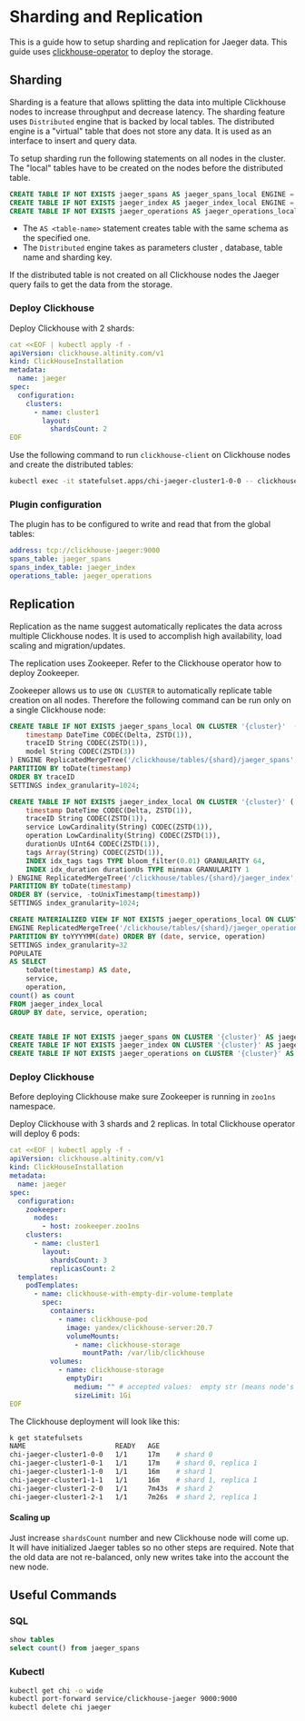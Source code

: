 # Sharding and Replication

This is a guide how to setup sharding and replication for Jaeger data.
This guide uses [clickhouse-operator](https://github.com/Altinity/clickhouse-operator) to deploy
the storage.

## Sharding

Sharding is a feature that allows splitting the data into multiple Clickhouse nodes to
increase throughput and decrease latency.
The sharding feature uses `Distributed` engine that is backed by local tables.
The distributed engine is a "virtual" table that does not store any data. It is used as 
an interface to insert and query data.

To setup sharding run the following statements on all nodes in the cluster.
The "local" tables have to be created on the nodes before the distributed table.

```sql
CREATE TABLE IF NOT EXISTS jaeger_spans AS jaeger_spans_local ENGINE = Distributed('{cluster}', default, jaeger_spans_local, cityHash64(traceID));
CREATE TABLE IF NOT EXISTS jaeger_index AS jaeger_index_local ENGINE = Distributed('{cluster}', default, jaeger_index_local, cityHash64(traceID));
CREATE TABLE IF NOT EXISTS jaeger_operations AS jaeger_operations_local ENGINE = Distributed('{cluster}', default, jaeger_operations_local, rand());
```

* The `AS <table-name>` statement creates table with the same schema as the specified one. 
* The `Distributed` engine takes as parameters cluster , database, table name and sharding key.

If the distributed table is not created on all Clickhouse nodes the Jaeger query fails to get the data from the storage.

### Deploy Clickhouse

Deploy Clickhouse with 2 shards:

```yaml
cat <<EOF | kubectl apply -f -
apiVersion: clickhouse.altinity.com/v1
kind: ClickHouseInstallation
metadata:
  name: jaeger
spec:
  configuration:
    clusters:
      - name: cluster1
        layout:
          shardsCount: 2
EOF
```

Use the following command to run `clickhouse-client` on Clickhouse nodes and create the distributed tables:
```bash
kubectl exec -it statefulset.apps/chi-jaeger-cluster1-0-0 -- clickhouse-client  
```

### Plugin configuration

The plugin has to be configured to write and read that from the global tables:

```yaml
address: tcp://clickhouse-jaeger:9000
spans_table: jaeger_spans
spans_index_table: jaeger_index
operations_table: jaeger_operations
```

## Replication

Replication as the name suggest automatically replicates the data across multiple Clickhouse nodes.
It is used to accomplish high availability, load scaling and migration/updates.

The replication uses Zookeeper. Refer to the Clickhouse operator how to deploy Zookeeper.

Zookeeper allows us to use `ON CLUSTER` to automatically replicate table creation on all nodes.
Therefore the following command can be run only on a single Clickhouse node:

```sql
CREATE TABLE IF NOT EXISTS jaeger_spans_local ON CLUSTER '{cluster}'  (
    timestamp DateTime CODEC(Delta, ZSTD(1)),
    traceID String CODEC(ZSTD(1)),
    model String CODEC(ZSTD(3))
) ENGINE ReplicatedMergeTree('/clickhouse/tables/{shard}/jaeger_spans', '{replica}')
PARTITION BY toDate(timestamp)
ORDER BY traceID
SETTINGS index_granularity=1024;

CREATE TABLE IF NOT EXISTS jaeger_index_local ON CLUSTER '{cluster}' (
    timestamp DateTime CODEC(Delta, ZSTD(1)),
    traceID String CODEC(ZSTD(1)),
    service LowCardinality(String) CODEC(ZSTD(1)),
    operation LowCardinality(String) CODEC(ZSTD(1)),
    durationUs UInt64 CODEC(ZSTD(1)),
    tags Array(String) CODEC(ZSTD(1)),
    INDEX idx_tags tags TYPE bloom_filter(0.01) GRANULARITY 64,
    INDEX idx_duration durationUs TYPE minmax GRANULARITY 1
) ENGINE ReplicatedMergeTree('/clickhouse/tables/{shard}/jaeger_index', '{replica}')
PARTITION BY toDate(timestamp)
ORDER BY (service, -toUnixTimestamp(timestamp))
SETTINGS index_granularity=1024;

CREATE MATERIALIZED VIEW IF NOT EXISTS jaeger_operations_local ON CLUSTER '{cluster}'
ENGINE ReplicatedMergeTree('/clickhouse/tables/{shard}/jaeger_operations', '{replica}')
PARTITION BY toYYYYMM(date) ORDER BY (date, service, operation)
SETTINGS index_granularity=32
POPULATE
AS SELECT
    toDate(timestamp) AS date,
    service,
    operation,
count() as count
FROM jaeger_index_local
GROUP BY date, service, operation;


CREATE TABLE IF NOT EXISTS jaeger_spans ON CLUSTER '{cluster}' AS jaeger_spans_local ENGINE = Distributed('{cluster}', default, jaeger_spans_local, cityHash64(traceID));
CREATE TABLE IF NOT EXISTS jaeger_index ON CLUSTER '{cluster}' AS jaeger_index_local ENGINE = Distributed('{cluster}', default, jaeger_index_local, cityHash64(traceID));
CREATE TABLE IF NOT EXISTS jaeger_operations on CLUSTER '{cluster}' AS jaeger_operations_local ENGINE = Distributed('{cluster}', default, jaeger_operations_local, rand());
```

### Deploy Clickhouse

Before deploying Clickhouse make sure Zookeeper is running in `zoo1ns` namespace.

Deploy Clickhouse with 3 shards and 2 replicas. In total Clickhouse operator will deploy 6 pods:

```yaml
cat <<EOF | kubectl apply -f -
apiVersion: clickhouse.altinity.com/v1
kind: ClickHouseInstallation
metadata:
  name: jaeger
spec:
  configuration:
    zookeeper:
      nodes:
        - host: zookeeper.zoo1ns
    clusters:
      - name: cluster1
        layout:
          shardsCount: 3
          replicasCount: 2
  templates:
    podTemplates:
      - name: clickhouse-with-empty-dir-volume-template
        spec:
          containers:
            - name: clickhouse-pod
              image: yandex/clickhouse-server:20.7
              volumeMounts:
                - name: clickhouse-storage
                  mountPath: /var/lib/clickhouse
          volumes:
            - name: clickhouse-storage
              emptyDir:
                medium: "" # accepted values:  empty str (means node's default medium) or "Memory"
                sizeLimit: 1Gi
EOF
```

The Clickhouse deployment will look like this:
```bash
k get statefulsets
NAME                      READY   AGE
chi-jaeger-cluster1-0-0   1/1     17m    # shard 0
chi-jaeger-cluster1-0-1   1/1     17m    # shard 0, replica 1
chi-jaeger-cluster1-1-0   1/1     16m    # shard 1
chi-jaeger-cluster1-1-1   1/1     16m    # shard 1, replica 1
chi-jaeger-cluster1-2-0   1/1     7m43s  # shard 2
chi-jaeger-cluster1-2-1   1/1     7m26s  # shard 2, replica 1
```

#### Scaling up

Just increase `shardsCount` number and new Clickhouse node will come up. It will have initialized Jaeger tables so
no other steps are required. Note that the old data are not re-balanced, only new writes take into the account
the new node.

## Useful Commands

### SQL

```sql
show tables
select count() from jaeger_spans
```

### Kubectl

```bash
kubectl get chi -o wide
kubectl port-forward service/clickhouse-jaeger 9000:9000
kubectl delete chi jaeger
```
